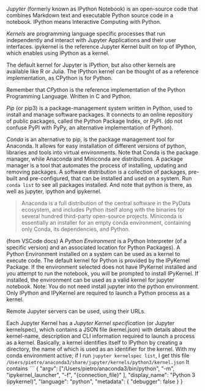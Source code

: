 *Jupyter* (formerly known as IPython Notebook) is an open-source code that combines Markdown text and executable Python source code in a notebook.
IPython means Interactive Computing with Python.

*Kernels* are programming language specific processes that run independently and interact with Jupyter Applications and their user interfaces. 
ipykernel is the reference Jupyter Kernel built on top of IPython, which enables using IPython as a kernel.

The default kernel for Jupyter is *IPython*, but also other kernels are available like R or Julia. The IPython kernel can be thought of as a reference implementation, as CPython is for Python.

Remember that *CPython* is the reference implementation of the Python Programming Language. Written in C and Python.

*Pip* (or pip3) is a package-management system written in Python, used to install and manage software packages. It connects to an online repository of public packages, called the Python Package Index, or PyPI. (do not confuse PyPI with PyPy, an alternative implementation of Python).

*Conda* is an alternative to pip, is the package management tool for Anaconda. It allows for easy installation of different versions of python, libraries and tools into virtual environments.
Note that Conda is the package manager, while Anaconda and Miniconda are distributions. A package manager is a tool that automates the process of installing, updating and removing packages. A software distribution is a collection of packages, pre-built and pre-configured, that can be installed and used on a system.
Run `conda list` to see all packages installed. And note that python is there, as well as jupyter, ipython and ipykernel.
> Anaconda is a full distribution of the central software in the PyData ecosystem, and includes Python itself along with the binaries for several hundred third-party open-source projects. Miniconda is essentially an installer for an empty conda environment, containing only Conda, its dependencies, and Python.



(from VSCode docs)
A *Python Environment* is a Python Interpreter (of a specific version) and an associated location for Python Packages). A Python Environment installed on a system can be used as a kernel to execute code.
The default kernel for Python is provided by the IPyKernel Package. If the environment selected does not have IPyKernel installed and you attempt to run the notebook, you will be prompted to install IPyKernel. If installed, the environment can be used as a valid kernel for jupyter notebook.
Note: You do not need install jupyter into the python environment. Only IPython and IPyKernel are required to launch a Python process as a kernel.

Remote Jupyter servers can be used, using their URLs.

Each Jupyter Kernel has a *Jupyter Kernel specification* (or Jupyter kernelspec), which contains a JSON file (kernel.json) with details about the kernel-name, description and CLI information required to launch a process as a kernel.
Basically, a kernel identifies itself to IPython by creating a directory, the name of which is used as an identifier for the kernel.
With my conda environment active, if I run `jupyter kernelspec list`, I get this file `/Users/pietro/anaconda3/share/jupyter/kernels/python3/kernel.json`
It contains ```
{
 "argv": ["/Users/pietro/anaconda3/bin/python",  "-m",  "ipykernel_launcher",  "-f",  "{connection_file}" ],
 "display_name": "Python 3 (ipykernel)",
 "language": "python",
 "metadata": {  "debugger": false }
}

